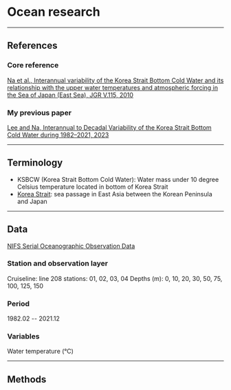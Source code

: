 # Ocean research

---
## References

### Core reference

[Na et al., Interannual variability of the Korea Strait Bottom Cold Water and its relationship with the upper water temperatures and atmospheric forcing in the Sea of Japan (East Sea), JGR V.115, 2010](https://doi.org/10.1029/2010JC006347)

### My previous paper

[Lee and Na, Interannual to Decadal Variability of the Korea Strait Bottom Cold Water during 1982–2021, 2023](https://dcollection.snu.ac.kr/common/orgView/000000179789)

---
## Terminology

- KSBCW (Korea Strait Bottom Cold Water): Water mass under 10 degree Celsius temperature located in bottom of Korea Strait
- [Korea Strait](https://en.wikipedia.org/wiki/Korea_Strait): sea passage in East Asia between the Korean Peninsula and Japan

---
## Data

[NIFS Serial Oceanographic Observation Data](https://www.nifs.go.kr/kodc/eng/soo_summary.kodc)

### Station and observation layer

Cruiseline: line 208
stations: 01, 02, 03, 04
Depths (m): 0, 10, 20, 30, 50, 75, 100, 125, 150

### Period

1982.02 -- 2021.12

### Variables

Water temperature (℃)

--- 
## Methods

